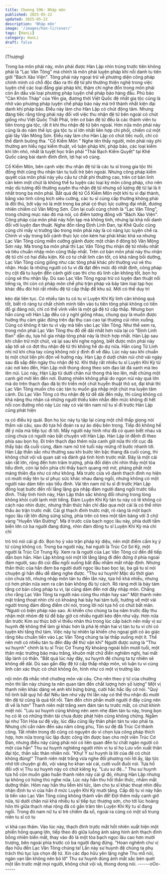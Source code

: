 ```yaml
---
title: Chương 596: Nhập môn
published: 2025-05-22
updated: 2025-05-22
description: 'Nhập môn'
image: '/images/han-li/cover/'
tags: [HanLi]
category: HanLi
draft: false
---
```


(Thượng)

Trong ba môn phái này, môn phái được Hàn Lập nhìn trúng trước
tiên không phải là "Lạc Vân Tông" mà chính là môn phái luyện
pháp khí nổi danh tu tiên giới "Bách Xảo Viện".
Tông phái này ngoại trừ về phương diện công pháp chính mình
có chỗ độc đáo ra thì đệ tử phi thường thiện nghệ trong việc luyện
chế các loại đẳng giai pháp khí, thậm chí nghe đồn trong môn
phái còn ẩn dấu vài loại phương pháp luyện chế pháp bảo hàng
đầu.
Phù bảo "Càn Khôn Tháp" của Yến gia, đương thời Việt Quốc đệ
nhất gia tộc cũng là nhờ vào phương pháp luyện chế pháp bảo
này mà trở thành nhất kiện đại danh khí pháp bảo.
Điều này làm cho Hàn Lập có chút động tâm.
Nhưng đáng tiếc rằng tông phái này đối với việc thu nhận đệ tử
bên ngoài có chút giống như Việt Quốc Thất Phái, trên cơ bản đệ
tử đều là các thành viên tu tiên trong gia tộc, rất ít khi thu nhận đệ
tử bên ngoài. Hơn nữa môn phái này cũng là do năm thế lực gia
tộc tu sĩ lớn nhất liên hợp chi phối, chiếm cứ một giải tây Vân
Mông Sơn.
Điều này làm cho Hàn Lập có chút tiếc nuối, chỉ có thể đành
buông tha.
"Cổ Kiếm Môn " Nghe tên thấy người, môn phái này phi thường
am hiểu ngự kiếm thuật, vô luận pháp khí, pháp bảo, các loại
kiếm khí lớn nhỏ, nhất là tuyệt học trấn phái "Thái Bạch Kiếm
Quyết" tại Khê Quốc càng bài danh đỉnh đỉnh, lợi hại vô cùng.

Cổ Kiếm Môn, bên cạnh việc thu nhận đệ tử là các tu sĩ trong gia
tộc thì đồng thời cũng thu nhận tán tu tuổi trẻ bên ngoài.
Nhưng công pháp kiếm quyết của môn phái này yêu cầu tư chất
phi thường cao, trên cơ bản linh căn kém một chút là không thể tu
luyện các loại kỳ môn công pháp, cho nên mặc dù tương đối
thường xuyên thu nhận đệ tử nhưng số lượng đệ tử lại là ít nhất
trong ba môn phái.
Bất quá đệ tử Cổ Kiếm Môn một khi tu vi đại thành, bằng vào tính
công kích siêu cường, các tu sĩ cùng cấp thường không phải là
đối thủ, bởi vậy nó là một trong ba phái có thực lực cường đại
nhất, đương nhiên chiếm cứ Vân Mộng Sơn.
Còn lại cuối cùng chính là "Lạc Vân Tông", trong chừng mực nào
đó mà nói, có điểm tương đồng với "Bách Xảo Viện". Công pháp
của môn phái này hỗn tạp mà không tinh, nhưng lại khá nổi danh
đối với luyện đan thuật.
Nghe đồn rằng Định Linh Đan, tại Khê Quốc cũng cũng chỉ mấy vị
trưởng lão trong môn phái này là có năng lực luyện chế ra.
Chính vì vậy trong bối cảnh thực lực còn kém hai phái khác khá
xa nhưng Lạc Vân Tông cũng miễn cưỡng giành được một chân
ở đông bộ Vân Mộng Sơn này.
Mà trong ba môn phái thì Lạc Vân Tông thu nhận đệ tử nhiều nhất
và tiêu chuẩn nhập môn cũng thấp nhất.
Trên cơ bản môn phái này thu nhận đệ tử chỉ có hai điều kiện.
Kẻ có tư chất linh căn tốt, có khả năng bồi dưỡng, Lạc Vân Tông
cũng giống như các tông phái khác phi thường vui vẻ thu nhận.
Hoặc là những người có tu vi đã đạt đến mức độ nhất định, công
pháp trụ cột đã tu luyện đến cảnh giới cao thì cho dù linh căn
không tốt, bọn họ cũng sẽ thu nhận lấy.
Dù sao Lạc Vân Tông ngoại trừ có luyện đan thuật nổi tiếng ra, thì
còn có pháp môn chế phù trận pháp và bảy tám loại tạp học khác
đều đòi hỏi rất nhiều đệ tử cấp thấp để khu sử. Mới có thể duy trì

kéo dài liên tục.
Có nhiều tán tu có tu vi Luyện Khí Kỳ linh căn không quá tốt, biết
rõ ràng tư chất chính mình tiến vào tu tiên tông phái không có tiền
đồ gì đáng nói, chỉ có thể vĩnh viễn là một gã đệ tử cấp thấp.
Nhưng bọn hắn cùng với Hàn Lập đều có ý nghĩ giống nhau,
chung quy là muốn được hưởng thụ cảm giác đứng trên đại thụ
cao cao tại thượng cúi nhìn xuống. Cũng có không ít tán tu vì vậy
mà tiến vào Lạc Vân Tông.
Như thế xem ra, trong môn phái Lạc Vân Tông thu đồ dễ dãi nhất
hơn nữa lại có "Định Linh Đan" dẫn dụ, tựa hồ gia nhập tông phái
này là thích hợp nhất.
Hàn Lập sau khi chần trừ một chút, vả lại sau khi nghe ngóng,
biết được môn phái này sắp tới sẽ có đợt thu nhận đệ tử thì
không hề do dự nữa.
Hắn cùng Tử Linh nhị nữ khi chia tay cũng không nói ý định đi về
đâu. Lúc này sau khi chuẩn bị một chút liền phi độn về hướng
này.
Hàn Lập ở dưới chân núi chờ vài ngày sau đã sắp đến ngày thu
nhận đệ tử. Khi thấy rất nhiều tu sĩ Luyện Khí Kỳ từ các nơi kéo
đến, Hàn Lập mới thong dong theo sơn đạo lát đá xanh mà leo
lên núi.
Lúc này, Hàn Lập từ dưới chân núi thong thả leo lên, mất chừng
một canh giờ mới lên đến nơi.
Đương nhiên không phải do ngọn núi này quá lớn mà do trên
thạch đạo đã bị thi triển một chút huyễn thuật thô sơ, đại khái thì
Lạc Vân Tông muốn cho các tán tu muốn gia nhập một chút ma
luyện tâm cảnh.
Dù Lạc Vân Tông có thu nhận đệ tử dễ dãi đến mấy, thì cũng
không có khả năng thu nhận cả những người thiếu kiên nhẫn đến
mức không đi hết nổi con đường nhỏ này
Lúc này có vài tên nam nữ tu sĩ đi trước Hàn Lập cũng phát hiện

ra có điều kỳ quái. Bọn họ lúc này tụ tập lại cùng một chỗ thấp
giọng nói thầm vài câu, sau đó tựa hồ đoán ra sự ảo diệu bên
trong. Tiếp đó không hề để ý nữa mà tiếp tục đi tới.
Mấy người này hình như đã có quen biết nhau và cũng chưa có
người nào bắt chuyện với Hàn Lập.
Hàn Lập lơ đểnh đi theo phía sau bọn họ.
Đi trên thạch đạo thêm nửa canh giờ nữa thì rốt cục đã thấy bậc
đá cuối cùng, đám nam nữ trẻ tuổi này mừng rỡ bước nhanh tới.
Hàn Lập thần sắc như thường sau khi bước lên bậc thang đá cuối
cùng, thì không chút vội vã quan sát và đánh giá tình hình trước
mắt.
Đây là một cái sân rất lớn, rộng đến hơn trăm trượng, phía đối
diện chỉ nhìn thấy một tòa tiểu đình, còn lại bốn phía chỉ thấy bạch
quang mịt mờ, phảng phất một mảng thiên địa như có như không.
Mà trước cửa vô danh thạch đình nọ hiện có mười mấy tên tu sĩ
phục sức khác nhau đang ngồi, nhưng không có một người nào
dám tiến vào tiểu đình.
Vài tên nam nữ tu sĩ đi trước Hàn Lập đồng loạt bước đến rồi
lẳng lặng gia nhập đám người đang ngồi trước tiểu đình.
Thấy tình hình này, Hàn Lập thần sắc không đổi nhưng trong lòng
không khỏi cười lạnh một tiếng.
Đám Luyện Khí Kỳ tán tu này có lẽ không có cách nào nhìn được,
nhưng thần thức hắn chỉ đảo qua một cái là có thể nhìn thấu ảo
trận trước mắt.
Cái gì thạch đình trước mặt, rõ ràng là một bạch ngọc lâu rất lớn
đứng sừng sững, phía trên có treo một tấm bảng với 3 chữ vàng
"Huyễn Vân Đường".
Mà ở trước cửa bạch ngọc lâu này, phía dưới tấm biển lớn có ba
người đang đứng, nhìn đám đông tu sĩ Luyện Khí Kỳ mà chỉ chỉ

trỏ trỏ nói cái gì đó.
Bọn họ ỷ vào trận pháp kỳ diệu, nên một điểm cấm kỵ ý tứ cũng
không có.
Trong ba người này, hai người là Trúc Cơ Sơ Kỳ, một người là
Trúc Cơ Trung Kỳ. Xem ra là người của Lạc Vân Tông cử đến để
tiếp dẫn bọn hắn.
Hàn Lập không nói một lời lẳng lặng đi đến đứng ở phía ngoài
đám người, sau đó cúi đầu ngồi xuống bắt đầu nhắm mắt nhập
định.
Nhưng thần thức của hắn đem ba người dưới ngọc lâu bao bọc
lại, ba gã tu sĩ nói chuyện gì hắn đều dễ dàng nghe được.
"Thu sư huynh! Mặc dù thời gian còn chưa tới, nhưng nhập môn
tán tu đến lần này, tựa hồ khá nhiều, nhưng có hơn phân nửa xem
ra căn bản không đủ tư cách. Rõ ràng mới là bảy tám tầng cơ bản
công pháp tu vi, lại cũng dám đến nơi đây nhập môn. Chẳng cho
rằng Lạc Vân Tông ta người nào cũng thu nhận hay sao" Một
thanh niên mặt trắng thoạt nhìn chỉ có khoảng hai bảy hai tám
tuổi, hướng về một vài người trong đám đông điểm chỉ nói, trong
lời nói tựa hồ có chút bất mãn.
"Ngươi có biện pháp nào sao. Ai khiến cho chúng ta ba năm trước
đây thu nhận một nhóm đệ tử để bây giờ có nhiều người kéo đến
như vậy. Hơn nữa lần trước Kim sư thúc bởi vì thiếu nhân thủ
trong lúc cấp bách nên mấy vị sư huynh đệ không thể làm gì khác
hơn là phá lệ nhận hai vị tán tu tu vi chỉ có luyện khí tầng thứ tám.
Việc này tự nhiên lại khiến cho ngoại giới có ảo giác rằng tiêu
chuẩn tiến vào Lạc Vân Tông chúng ta lại thấp xuống một ít. Thế
nên mới có nhiều tán tu đến đây để thử vận khí" Người được
xưng là "Thu sư huynh" chính là tu sĩ Trúc Cơ Trung Kỳ khoảng
ngoài bốn mươi tuổi, một thân mặc trường bào màu trắng, khuôn
mặt chữ điền nghiêm nghị, hai mắt lấp lánh có thần.
"Bất quá lúc này đây, sư huynh đệ chúng ta tự nhiên sẽ không dễ
dãi. Dù sao gần đây đệ tử cấp thấp nhập môn, vô luận tu vi cùng
linh căn xác thực có chút không ổn, hình như có một vị trưởng lão

nội môn đã nhắc nhở chưởng môn vài câu. Cho nên theo ý tứ của
chưởng môn thì lần này chúng ta nên quan tâm đến chất lượng
hơn số lượng" Một vị thanh niên khác dáng vẻ anh khí bừng
bừng, cười hắc hắc lấy cớ nói.
"Quý hồ tinh bất quý hồ đa! Nếu làm như vậy thì lần này có thể
thu nhận đủ mười tên đệ tử cũng là quá tốt rồi. Tám đến chín
phần mười người ở đây cũng nên đi về là hơn" Thanh niên mặt
trắng xem đám tán tu trước mắt, có chút khinh miệt nói.
"Lưu sư huynh cũng không nên xem nhẹ đám tán tu này, trong
bọn họ có lẽ có những thiên tài chưa được phát hiện cũng không
chừng. Ngẫm lại như Tôn Hỏa sư đệ vậy, lúc đầu cũng lấy thân
phận tán tu vào phái ta. Nhưng chỉ cần năm đến sáu năm công
phu, Tôn sư đệ đã Trúc Cơ thành công. Tất nhiên trong đó cũng
có nguyên do vì chọn lựa công pháp thích hợp, hơn nữa trong lúc
lập được công lớn được ban cho một viên Trúc Cơ Đan, nhưng
điều này cũng phải nói có liên quan đến tư chất ngàn người có
một của hắn" Thu sư huynh nghiêng người nhìn vị tu sĩ họ Lưu
vốn xuất thân đại tộc, thần sắc thản nhiên nói.
"Khụ! Ý sư huynh là lời của đệ có chút không đúng!" Thanh niên
mặt trắng vừa nghe đối phương nói lời ấy, lập tức nhớ tới chuyện
gì đó, vội vàng ho khan vài cái, cười vuốt đuôi nói. Tựa hồ đối với
vị Thu sư huynh này có chút kiêng kỵ.
"Lưu sư đệ..." Thu sư huynh tựa hồ còn muốn giáo huấn thanh
niên này cái gì đó, nhưng Hàn Lập nhưng lại không có hứng thú
nghe nữa. Lúc này hắn thu hồi thần thức, nhắm mắt dưỡng thần.
Hôm nay hắn thu liễm khí tức, làm cho tu sĩ khác thoạt nhìn đều
nhận định tu vi của hắn ở mức Luyện Khí Kỳ mười tầng.
Cấp độ tu vi này hẳn là tiến vào Lạc Vân Tông cũng không thành
vấn đề!
Đợi thêm mấy canh giờ nữa, từ dưới chân núi khá nhiều tu sĩ tiếp
tục thượng sơn, cho tới lúc hoàng hôn thì giữa thạch nhai rộng đã
có gần trăm tên Luyện Khí Kỳ tu sĩ đang ngồi. Trong đó nam nữ tu
sĩ trẻ chiếm đa số, ngoài ra cũng có một số trung niên tu sĩ có tu

vi khá cao thâm.
Vào lúc này, thạch đình trước mắt hốt nhiên xuất hiện một phiến
hồng quang lớn, tiếp theo đó giữa luồng ánh sáng hình ảnh thạch
đình bỗng nhiên biến mất, thay vào đó là một tòa bạch ngọc lâu
cao hơn mười trượng, bên ngoài phía trước có ba người đang
đứng.
"Hoan nghênh chư vị đạo hữu đến Lạc Vân Tông chúng ta! Lần
này sư huynh đệ chúng ta phụ trách thủ tục lựa chọn đệ tử. Xin
các đạo hữu yên lặng nghe Thu mỗ nói, ngàn vạn lần không nên
bỏ lỡ" Thu sư huynh dùng ánh mắt sắc bén quét một lần trước
mặt mọi người, không chút vội vã, thong dong nói.
------oOo------
